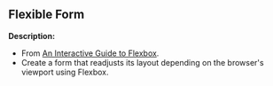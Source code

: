## Flexible Form

**Description:**
- From [An Interactive Guide to Flexbox](https://www.joshwcomeau.com/css/interactive-guide-to-flexbox/).
- Create a form that readjusts its layout depending on the browser's viewport using Flexbox.